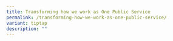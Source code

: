 ```yaml
---
title: Transforming how we work as One Public Service
permalink: /transforming-how-we-work-as-one-public-service/
variant: tiptap
description: ""
---
```

